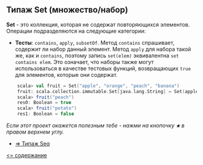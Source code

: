 ## Типаж Set (множество/набор)

**Set** - это коллекция, которая не содержат повторяющихся элементов. Операции подразделяются на следующие категории:

* **Тесты**: `contains`, `apply`, `subsetOf`. Метод `contains` спрашивает, содержит ли набор данный элемент. Метод `apply`
 для набора такой же, как и `contains`, поэтому запись `set(elem)` эквивалентна  `set contains elem`. Это означает, что наборы 
 также могут использоваться в качестве тестовых функций, возвращающих `true` для элементов, которые они содержат.

```scala 
    scala> val fruit = Set("apple", "orange", "peach", "banana")
    fruit: scala.collection.immutable.Set[java.lang.String] = Set(apple, orange, peach, banana)
    scala> fruit("peach")
    res0: Boolean = true
    scala> fruit("potato")
    res1: Boolean = false
```

_Если этот проект окажется полезным тебе - нажми на кнопочку **`★`** в правом верхнем углу._

* [=> Типаж Seq](https://github.com/steklopod/Collections/blob/master/src/main/resources/readmes/Map.md)

[<= содержание](https://github.com/steklopod/Collections/blob/master/readme.md)
